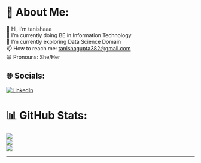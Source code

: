 # 💫 About Me:
👋 Hi, I’m tanishaaa <br>
🔭 I’m currently doing BE in Information Technology<br>🌱 I’m currently exploring Data Science Domain<br>📫 How to reach me:  tanishagupta382@gmail.com<br>😄 Pronouns: She/Her


## 🌐 Socials:
[![LinkedIn](https://img.shields.io/badge/LinkedIn-%230077B5.svg?logo=linkedin&logoColor=white)](https://linkedin.com/in/https://www.linkedin.com/in/tanisha-gupta-1004/) 


# 📊 GitHub Stats:
![](https://github-readme-stats.vercel.app/api?username=tanishagupta1004&theme=tokyonight&hide_border=true&include_all_commits=true&count_private=true)<br/>
![](https://github-readme-streak-stats.herokuapp.com/?user=tanishagupta1004&theme=tokyonight&hide_border=true)<br/>
![](https://github-readme-stats.vercel.app/api/top-langs/?username=tanishagupta1004&theme=tokyonight&hide_border=true&include_all_commits=true&count_private=true&layout=compact)

---


<!-- Proudly created with GPRM ( https://gprm.itsvg.in ) -->
